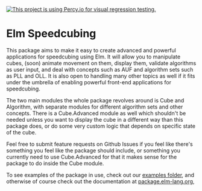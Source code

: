 [![This project is using Percy.io for visual regression testing.](https://percy.io/static/images/percy-badge.svg)](https://percy.io/efdf5e9e/elm-speedcubing)

# Elm Speedcubing

This package aims to make it easy to create advanced and powerful applications for speedcubing using Elm. It will allow you to manipulate cubes, (soon) animate movement on them, display them, validate algorithms as user input, and deal with concepts such as AUF and algorithm sets such as PLL and OLL. It is also open to handling many other topics as well if it fits under the umbrella of enabling powerful front-end applications for speedcubing.

The two main modules the whole package revolves around is Cube and Algorithm, with separate modules for different algorithm sets and other concepts. There is a Cube.Advanced module as well which shouldn't be needed unless you want to display the cube in a different way than this package does, or do some very custom logic that depends on specific state of the cube.

Feel free to submit feature requests on Github Issues if you feel like there's something you feel like the package should include, or something you currently need to use Cube.Advanced for that it makes sense for the package to do inside the Cube module.

To see examples of the package in use, check out our [examples folder](https://github.com/emilgoldsmith/elm-speedcubing/tree/main/examples/src), and otherwise of course check out the documentation at [package.elm-lang.org](https://package.elm-lang.org/packages/emilgoldsmith/elm-speedcubing/latest/),
